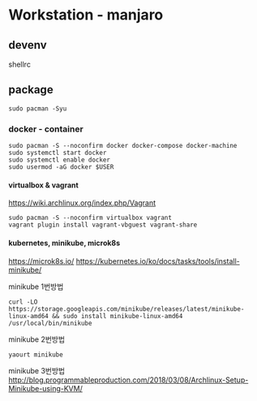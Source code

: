 # Workstation - manjaro

## devenv
shellrc

## package

`sudo pacman -Syu`

### docker - container
```
sudo pacman -S --noconfirm docker docker-compose docker-machine
sudo systemctl start docker
sudo systemctl enable docker
sudo usermod -aG docker $USER
```

#### virtualbox & vagrant
https://wiki.archlinux.org/index.php/Vagrant
```
sudo pacman -S --noconfirm virtualbox vagrant
vagrant plugin install vagrant-vbguest vagrant-share
```

#### kubernetes, minikube, microk8s
https://microk8s.io/
https://kubernetes.io/ko/docs/tasks/tools/install-minikube/

minikube 1번방법
```
curl -LO https://storage.googleapis.com/minikube/releases/latest/minikube-linux-amd64 && sudo install minikube-linux-amd64 /usr/local/bin/minikube
```
minikube 2번방법
```
yaourt minikube
```
minikube 3번방법
http://blog.programmableproduction.com/2018/03/08/Archlinux-Setup-Minikube-using-KVM/


